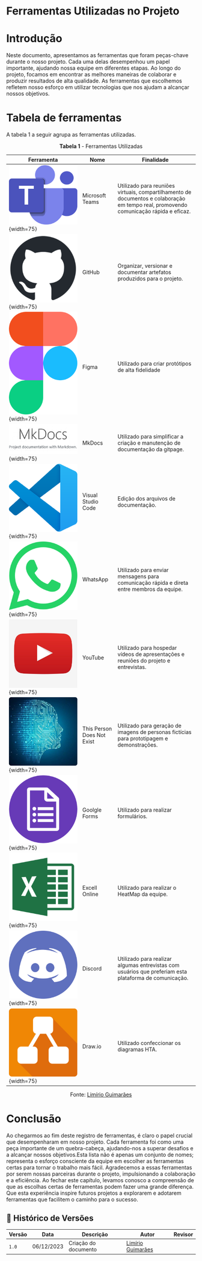 # Ferramentas Utilizadas no Projeto

# Introdução

Neste documento, apresentamos as ferramentas que foram peças-chave durante o nosso projeto. Cada uma delas desempenhou um papel importante, ajudando nossa equipe em diferentes etapas. Ao longo do projeto, focamos em encontrar as melhores maneiras de 
colaborar e produzir resultados de alta qualidade. As ferramentas que escolhemos refletem nosso esforço em utilizar tecnologias que nos ajudam a alcançar nossos objetivos. 

# Tabela de ferramentas
A tabela 1 a seguir agrupa as ferramentas utilizadas.

<center>

**Tabela 1** - Ferramentas Utilizadas

| Ferramenta | Nome | Finalidade | 
|------------|------|------------| 
| ![](../assets/teams.png){width=75} | Microsoft Teams | Utilizado para reuniões virtuais, compartilhamento de documentos e colaboração em tempo real, promovendo comunicação rápida e eficaz. | 
| ![](../assets/github.png){width=75} | GitHub |Organizar, versionar e documentar artefatos produzidos para o projeto. | 
| ![](../assets/figma.png){width=75} | Figma | Utilizado para criar protótipos de alta fidelidade | 
| ![](../assets/mkdocs.png){width=75} | MkDocs | Utilizado para simplificar a criação e manutenção de documentação da gitpage. |
| ![](../assets/vscode.png){width=75} | Visual Studio Code | Edição dos arquivos de documentação. |  
| ![](../assets/whatsapp.png){width=75} | WhatsApp | Utilizado para enviar mensagens para comunicação rápida e direta entre membros da equipe. |
| ![](../assets/youtube.jpg){width=75} | YouTube | Utilizado para hospedar vídeos de apresentações e reuniões do projeto e entrevistas. | 
| ![](../assets/thispersondoesntexist.png){width=75} | This Person Does Not Exist | Utilizado para geração de imagens de personas fictícias para prototipagem e demonstrações. | 
| ![](../assets/forms.png){width=75} | Goolgle Forms | Utilizado para realizar formulários. | 
| ![](../assets/excell.png){width=75} | Excell Online| Utilizado para realizar o HeatMap da equipe. | 
| ![](../assets/discord.png){width=75} | Discord| Utilizado para realizar algumas entrevistas com usuários que preferiam esta plataforma de comunicação. |
| ![](../assets/drawio.png){width=75} | Draw.io | Utilizado confeccionar os diagramas HTA. |


Fonte: [Limírio Guimarães](https://github.com/LimirioGuimaraes)

</center>

# Conclusão
Ao chegarmos ao fim deste registro de ferramentas, é claro o papel crucial que desempenharam em nosso projeto. Cada ferramenta foi como uma peça importante de um quebra-cabeça, ajudando-nos a superar desafios e a alcançar nossos objetivos.Esta lista 
não é apenas um conjunto de nomes; representa o esforço consciente da equipe em escolher as ferramentas certas para tornar o trabalho mais fácil. Agradecemos a essas ferramentas por serem nossas parceiras durante o projeto, impulsionando a 
colaboração e a eficiência. Ao fechar este capítulo, levamos conosco a compreensão de que as escolhas certas de ferramentas podem fazer uma grande diferença. Que esta experiência inspire futuros projetos a explorarem e adotarem ferramentas que 
facilitem o caminho para o sucesso.

## 📑 Histórico de Versões

| Versão | Data | Descrição | Autor | Revisor |
|-------|-------|------------|-------|--------|
|`1.0`| 06/12/2023| Criação do documento | [Limírio Guimarães](https://github.com/LimirioGuimaraes)| |
